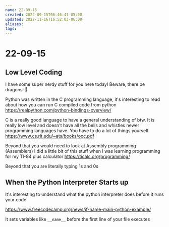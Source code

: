 ```yaml
---
name: 22-09-15
created: 2022-09-15T06:46:41-05:00
updated: 2022-11-16T16:52:03-06:00
aliases: 
tags: 
---
```

# 22-09-15
## Low Level Coding
I have some super nerdy stuff for you here today!
Beware, there be dragons! :dragon: 

Python was written in the C programming language, it's interesting to read about how you can run C compiled code from python
https://realpython.com/python-bindings-overview/

C is a really good language to have a general understanding of btw.  It is really low level and doesn't have all the bells and whistles newer programming languages have.  You have to do a lot of things yourself.
https://www.cs.rit.edu/~ats/books/ooc.pdf

Beyond that you would need to look at Assembly programming (Assemblers)
I did a little bit of this stuff when I was learning programming for my TI-84 plus calculator 
https://ticalc.org/programming/

Beyond that you are literally typing 1s and 0s

## When the Python Interpreter Starts up

It's interesting to understand what the python interpreter does before it runs your code

https://www.freecodecamp.org/news/if-name-main-python-example/

It sets variables like `__name__` before the first line of your file executes 
